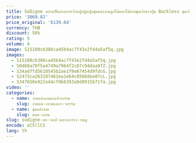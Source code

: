 ```yaml
---
title: SoDigne อย่างเป็นทางการเจ้าหญิงผู้หญิงชุดแต่งงานลูกไม้ดอกไม้สายชุดเจ้าสาวปุ่ม Backless ชุดเจ้าสาวสําหรับงานแต่งงานที่กําหนดเอง
price: '3069.82'
price_original: '6139.64'
currency: THB
discount: 50%
rating: 5
volume: 4
image: S15100cb386ca45b4ac7f43e2fd4a5af5q.jpg
images:
  - S15100cb386ca45b4ac7f43e2fd4a5af5q.jpg
  - S0d68a78f5a4749a7964f2c87c94daa9fZ.jpg
  - S34ad7fd5610545b2ae1f0e67454d9fdcG.jpg
  - S2473ca263107461ea1e64c0568dee87cL.jpg
  - S347650e922e44cf9b8393a9d8915b71fa.jpg
video: ''
categories:
  - name: งานแต่งงานและกิจกรรม
    slug: งานแต-งงานและก-จกรรม
  - name: ชุดแต่งงาน
    slug: ดแต-งงาน
slug: sodigne-อย-างเป-นทางการเจ-าหญ
encode: oC5llCS
lang: th
---
```

  